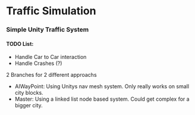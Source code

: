# Traffic Simulation #
### Simple Unity Traffic System ###
#### TODO List: ####
<ul>
<li>Handle Car to Car interaction</li>
<li>Handle Crashes (?)</li>
</ul>

2 Branches for 2 different approachs

<ul>
<li>AIWayPoint: Using Unitys nav mesh system. Only really works on small city blocks.</li>
<li>Master: Using a linked list node based system. Could get complex for a bigger city.</li>
</ul>
